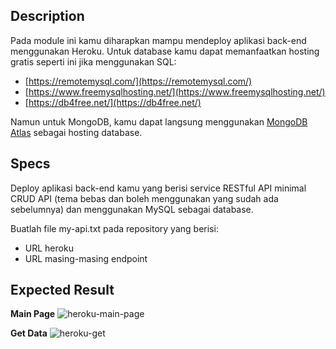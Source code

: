 ## Description
Pada module ini kamu diharapkan mampu mendeploy aplikasi back-end menggunakan Heroku. Untuk database kamu dapat memanfaatkan hosting gratis seperti ini jika menggunakan SQL:
- [https://remotemysql.com/](https://remotemysql.com/)
- [https://www.freemysqlhosting.net/](https://www.freemysqlhosting.net/)
- [https://db4free.net/](https://db4free.net/)

Namun untuk MongoDB, kamu dapat langsung menggunakan [MongoDB Atlas](https://www.mongodb.com/cloud/atlas/register) sebagai hosting database.

## Specs
Deploy aplikasi back-end kamu yang berisi service RESTful API minimal CRUD API (tema bebas dan boleh menggunakan yang sudah ada sebelumnya) dan menggunakan MySQL sebagai database.

Buatlah file my-api.txt pada repository yang berisi:
- URL heroku
- URL masing-masing endpoint

## Expected Result
**Main Page**
![heroku-main-page](https://skilvul-prod-01.s3.ap-southeast-1.amazonaws.com/lesson/full-stack-assignment/heroku-deployment.png)

**Get Data**
![heroku-get](https://skilvul-prod-01.s3.ap-southeast-1.amazonaws.com/lesson/full-stack-assignment/heroku-get.png)